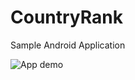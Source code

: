 # CountryRank
Sample Android Application

![App demo](https://github.com/bmarrdev/CountryRank/blob/master/demo_image.gif)
